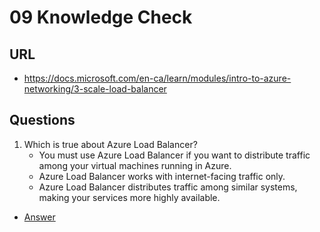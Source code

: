# 09 Knowledge Check

## URL
* https://docs.microsoft.com/en-ca/learn/modules/intro-to-azure-networking/3-scale-load-balancer

## Questions
1) Which is true about Azure Load Balancer?
   * You must use Azure Load Balancer if you want to distribute traffic among your virtual machines running in Azure.
   * Azure Load Balancer works with internet-facing traffic only.
   * Azure Load Balancer distributes traffic among similar systems, making your services more highly available.
* [Answer](https://i.imgur.com/kSAObnC.png)

